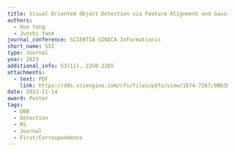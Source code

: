 ```yaml
---
title: Visual Oriented Object Detection via Feature Alignment and Gaussian Parameterization
authors:
  - Xue Yang
  - Junchi Yan#
journal_conference: SCIENTIA SINICA Informationis
short_name: SSI
type: Journal
year: 2023
additional_info: 53(11), 2250-2265
attachments:
  - text: PDF
    link: https://dds.sciengine.com/cfs/files/pdfs/view/1674-7267/9B63D36347994E78B304C28490ABFE29.pdf
date: 2023-11-14
award: Poster
tags:
  - OBB
  - Detection
  - RS
  - Journal
  - First/Correspondence
---
```

